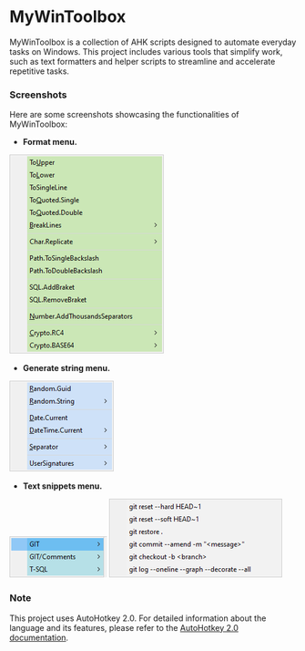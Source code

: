 # MyWinToolbox
MyWinToolbox is a collection of AHK scripts designed to automate everyday tasks on Windows. This project includes various tools that simplify work, such as text formatters and helper scripts to streamline and accelerate repetitive tasks.

### Screenshots
Here are some screenshots showcasing the functionalities of MyWinToolbox:

- **Format menu.**

 ![Screenshot 1](Docs/Images/FormatMenu.png)

- **Generate string menu.**

![Screenshot 2](Docs/Images/StringGeneratorMenu.png)

- **Text snippets menu.**

![Screenshot 2](Docs/Images/TextSnippets.png)
![Screenshot 2](Docs/Images/TextSnippets-GIT.png)

### Note
This project uses AutoHotkey 2.0. For detailed information about the language and its features, please refer to the [AutoHotkey 2.0 documentation](https://www.autohotkey.com/v2/).
